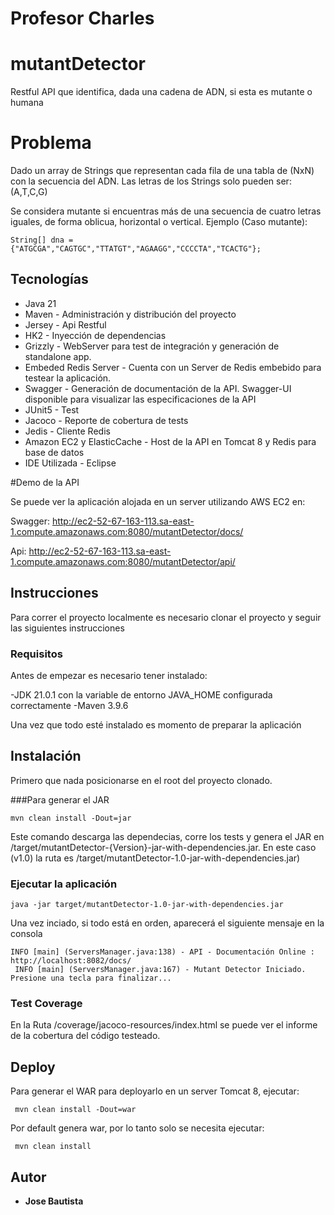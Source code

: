 # Profesor Charles
# mutantDetector
Restful API que identifica, dada una cadena de ADN, si esta es mutante o humana

# Problema

Dado un array de Strings que representan cada fila de una tabla de (NxN) con la secuencia del ADN. Las letras de los Strings solo pueden ser: (A,T,C,G)
 
Se considera mutante si encuentras ​más de una secuencia de cuatro letras iguales​, de forma oblicua, horizontal o vertical. 
 Ejemplo (Caso mutante): 
 
```
String[] dna = {"ATGCGA","CAGTGC","TTATGT","AGAAGG","CCCCTA","TCACTG"}; 
```

## Tecnologías

* Java 21
* Maven - Administración y distribución del proyecto
* Jersey - Api Restful
* HK2 - Inyección de dependencias
* Grizzly - WebServer para test de integración y generación de standalone app. 
* Embeded Redis Server - Cuenta con un Server de Redis embebido para testear la aplicación.
* Swagger - Generación de documentación de la API. Swagger-UI disponible para visualizar las especificaciones de la API
* JUnit5 - Test
* Jacoco - Reporte de cobertura de tests
* Jedis - Cliente Redis
* Amazon EC2 y ElasticCache - Host de la API en Tomcat 8 y Redis para base de datos
* IDE Utilizada - Eclipse


#Demo de la API

Se puede ver la aplicación alojada en un server utilizando AWS EC2 en:

Swagger:
http://ec2-52-67-163-113.sa-east-1.compute.amazonaws.com:8080/mutantDetector/docs/

Api:
http://ec2-52-67-163-113.sa-east-1.compute.amazonaws.com:8080/mutantDetector/api/

## Instrucciones

Para correr el proyecto localmente es necesario clonar el proyecto y seguir las siguientes instrucciones

### Requisitos

Antes de empezar es necesario tener instalado:

-JDK 21.0.1 con la variable de entorno JAVA_HOME configurada correctamente
-Maven 3.9.6

Una vez que todo esté instalado es momento de preparar la aplicación


## Instalación

Primero que nada posicionarse en el root del proyecto clonado.

###Para generar el JAR

```
mvn clean install -Dout=jar
```

Este comando descarga las dependecias, corre los tests y genera el JAR en /target/mutantDetector-{Version}-jar-with-dependencies.jar. 
En este caso (v1.0) la ruta es /target/mutantDetector-1.0-jar-with-dependencies.jar)


### Ejecutar la aplicación

```
java -jar target/mutantDetector-1.0-jar-with-dependencies.jar
```

Una vez inciado, si todo está en orden, aparecerá el siguiente mensaje en la consola

```
INFO [main] (ServersManager.java:138) - API - Documentación Online : http://localhost:8082/docs/
 INFO [main] (ServersManager.java:167) - Mutant Detector Iniciado.
Presione una tecla para finalizar...
```

### Test Coverage


En la Ruta /coverage/jacoco-resources/index.html se puede ver el informe de la cobertura del código testeado.


## Deploy

Para generar el WAR para deployarlo en un server Tomcat 8, ejecutar:

```
 mvn clean install -Dout=war
```

Por default genera war, por lo tanto solo se necesita ejecutar:

```
 mvn clean install
```


## Autor

* **Jose Bautista**

